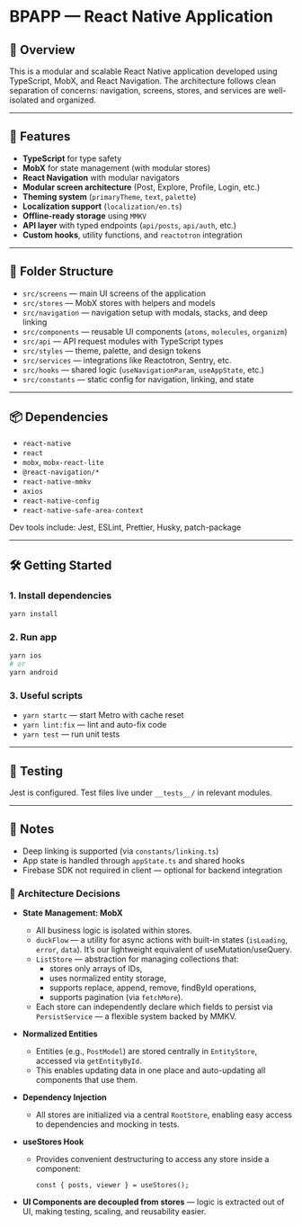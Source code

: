 # BPAPP — React Native Application

## 📱 Overview

This is a modular and scalable React Native application developed using TypeScript, MobX, and React Navigation. The architecture follows clean separation of concerns: navigation, screens, stores, and services are well-isolated and organized.

---

## 🚀 Features

- **TypeScript** for type safety
- **MobX** for state management (with modular stores)
- **React Navigation** with modular navigators
- **Modular screen architecture** (Post, Explore, Profile, Login, etc.)
- **Theming system** (`primaryTheme`, `text`, `palette`)
- **Localization support** (`localization/en.ts`)
- **Offline-ready storage** using `MMKV`
- **API layer** with typed endpoints (`api/posts`, `api/auth`, etc.)
- **Custom hooks**, utility functions, and `reactotron` integration

---

## 📁 Folder Structure

- `src/screens` — main UI screens of the application
- `src/stores` — MobX stores with helpers and models
- `src/navigation` — navigation setup with modals, stacks, and deep linking
- `src/components` — reusable UI components (`atoms`, `molecules`, `organizm`)
- `src/api` — API request modules with TypeScript types
- `src/styles` — theme, palette, and design tokens
- `src/services` — integrations like Reactotron, Sentry, etc.
- `src/hooks` — shared logic (`useNavigationParam`, `useAppState`, etc.)
- `src/constants` — static config for navigation, linking, and state

---

## 📦 Dependencies

- `react-native`
- `react`
- `mobx`, `mobx-react-lite`
- `@react-navigation/*`
- `react-native-mmkv`
- `axios`
- `react-native-config`
- `react-native-safe-area-context`

Dev tools include: Jest, ESLint, Prettier, Husky, patch-package

---

## 🛠️ Getting Started

### 1. Install dependencies

```bash
yarn install
```

### 2. Run app

```bash
yarn ios
# or
yarn android
```

### 3. Useful scripts

- `yarn startc` — start Metro with cache reset
- `yarn lint:fix` — lint and auto-fix code
- `yarn test` — run unit tests

---

## 🧪 Testing

Jest is configured. Test files live under `__tests__/` in relevant modules.

---

## 📄 Notes

- Deep linking is supported (via `constants/linking.ts`)
- App state is handled through `appState.ts` and shared hooks
- Firebase SDK not required in client — optional for backend integration

### 🧠 Architecture Decisions

- **State Management: MobX**

  - All business logic is isolated within stores.
  - `duckFlow` — a utility for async actions with built-in states (`isLoading`, `error`, `data`). It’s our lightweight equivalent of useMutation/useQuery.
  - `ListStore` — abstraction for managing collections that:
    - stores only arrays of IDs,
    - uses normalized entity storage,
    - supports replace, append, remove, findById operations,
    - supports pagination (via `fetchMore`).
  - Each store can independently declare which fields to persist via `PersistService` — a flexible system backed by MMKV.

- **Normalized Entities**

  - Entities (e.g., `PostModel`) are stored centrally in `EntityStore`, accessed via `getEntityById`.
  - This enables updating data in one place and auto-updating all components that use them.

- **Dependency Injection**

  - All stores are initialized via a central `RootStore`, enabling easy access to dependencies and mocking in tests.

- **useStores Hook**

  - Provides convenient destructuring to access any store inside a component:
    ```tsx
    const { posts, viewer } = useStores();
    ```

- **UI Components are decoupled from stores** — logic is extracted out of UI, making testing, scaling, and reusability easier.

